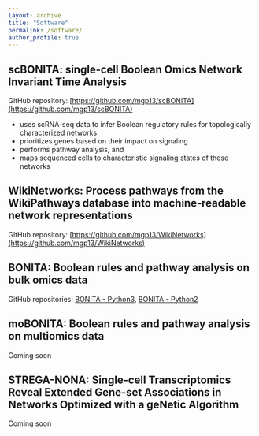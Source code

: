 ```yaml
---
layout: archive
title: "Software"
permalink: /software/
author_profile: true
---
```


## scBONITA: single-cell Boolean Omics Network Invariant Time Analysis

GitHub repository: [https://github.com/mgp13/scBONITA](https://github.com/mgp13/scBONITA)

- uses scRNA-seq data to infer Boolean regulatory rules for topologically characterized networks
- prioritizes genes based on their impact on signaling
- performs pathway analysis, and
- maps sequenced cells to characteristic signaling states of these networks

## WikiNetworks: Process pathways from the WikiPathways database into machine-readable network representations

GitHub repository: [https://github.com/mgp13/WikiNetworks](https://github.com/mgp13/WikiNetworks)

## BONITA: Boolean rules and pathway analysis on bulk omics data

GitHub repositories: [BONITA - Python3](https://github.com/Thakar-Lab/BONITA-Python3), [BONITA - Python2](https://github.com/Thakar-Lab/BONITA)

## moBONITA: Boolean rules and pathway analysis on multiomics data

Coming soon

## STREGA-NONA: Single-cell Transcriptomics Reveal Extended Gene-set Associations in Networks Optimized with a geNetic Algorithm

Coming soon
